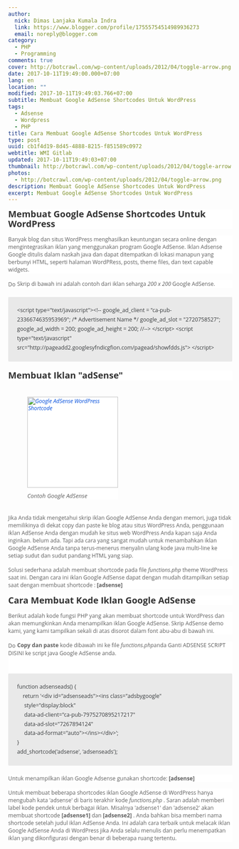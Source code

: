 ```yaml
---
author:
  nick: Dimas Lanjaka Kumala Indra
  link: https://www.blogger.com/profile/17555754514989936273
  email: noreply@blogger.com
category:
  - PHP
  - Programming
comments: true
cover: http://botcrawl.com/wp-content/uploads/2012/04/toggle-arrow.png
date: 2017-10-11T19:49:00.000+07:00
lang: en
location: ""
modified: 2017-10-11T19:49:03.766+07:00
subtitle: Membuat Google AdSense Shortcodes Untuk WordPress
tags:
  - Adsense
  - Wordpress
  - PHP
title: Cara Membuat Google AdSense Shortcodes Untuk WordPress
type: post
uuid: cb1f4d19-8d45-4888-8215-f851589c0972
webtitle: WMI Gitlab
updated: 2017-10-11T19:49:03+07:00
thumbnail: http://botcrawl.com/wp-content/uploads/2012/04/toggle-arrow.png
photos:
  - http://botcrawl.com/wp-content/uploads/2012/04/toggle-arrow.png
description: Membuat Google AdSense Shortcodes Untuk WordPress
excerpt: Membuat Google AdSense Shortcodes Untuk WordPress
---
```


<h3 style="background-color: white; box-sizing: inherit; clear: both; color: #333333; font-family: &quot;Open Sans&quot;, Helvetica, Arial, sans-serif; font-size: 1.25rem; line-height: 1.1; margin-bottom: 0.9375rem; margin-top: 0px; word-break: break-word; word-wrap: break-word;"><span class="notranslate" style="box-sizing: inherit;">Membuat Google AdSense Shortcodes Untuk WordPress</span></h3><div style="background-color: white; box-sizing: inherit; color: #5d5d5d; font-family: &quot;Open Sans&quot;, Helvetica, Arial, sans-serif; font-size: 12.25px; margin-bottom: 0.9375rem; word-break: break-word; word-wrap: break-word;"><span class="notranslate" style="box-sizing: inherit;">Banyak blog dan situs WordPress menghasilkan keuntungan secara online dengan mengintegrasikan iklan yang menggunakan program Google AdSense.</span>&nbsp;<span class="notranslate" style="box-sizing: inherit;">Iklan Adsense Google ditulis dalam naskah java dan dapat ditempatkan di lokasi manapun yang berbunyi HTML, seperti halaman WordPRess, posts, theme files, dan text capable widgets.</span></div><div style="background-color: white; box-sizing: inherit; color: #5d5d5d; font-family: &quot;Open Sans&quot;, Helvetica, Arial, sans-serif; font-size: 12.25px; margin-bottom: 0.9375rem; word-break: break-word; word-wrap: break-word;"><img alt="Down" class="alignnone size-full wp-image-4110" src="http://botcrawl.com/wp-content/uploads/2012/04/toggle-arrow.png" height="10" style="border: 0px; box-sizing: inherit; height: auto; max-width: 100%; vertical-align: middle;" title="toggle-panah" width="17">&nbsp;<span class="notranslate" style="box-sizing: inherit;">Skrip di bawah ini adalah contoh dari iklan seharga&nbsp;<em style="box-sizing: inherit;">200 x 200</em>&nbsp;Google AdSense.</span></div><div style="background-color: white; box-sizing: inherit; color: #5d5d5d; font-family: &quot;Open Sans&quot;, Helvetica, Arial, sans-serif; font-size: 12.25px; margin-bottom: 0.9375rem; word-break: break-word; word-wrap: break-word;"><span class="notranslate" style="box-sizing: inherit;"></span></div><pre style="background-color: #e9e9e9; border-radius: 2px; box-sizing: inherit; color: #373a3c; font-family: &quot;Open Sans&quot;, Helvetica, Arial, sans-serif; font-size: 12.25px; font-stretch: inherit; font-variant-numeric: inherit; line-height: 1.7; margin-bottom: 20px; margin-top: 20px; max-width: 100%; overflow: auto; padding: 20px; white-space: pre-wrap; word-break: break-word; word-wrap: break-word;">&lt;script type="text/javascript"&gt;&lt;!-- google_ad_client = "ca-pub-2336674635953969"; /* Advertisement Name */ google_ad_slot = "2720758527"; google_ad_width = 200; google_ad_height = 200; //--&gt; &lt;/script&gt; &lt;script type="text/javascript" src="http://pageadd2.googlesyfndicgfion.com/pagead/showfdds.js"&gt; &lt;/script&gt;</pre><h3 style="background-color: white; box-sizing: inherit; clear: both; color: #333333; font-family: &quot;Open Sans&quot;, Helvetica, Arial, sans-serif; font-size: 1.25rem; line-height: 1.1; margin-bottom: 0.9375rem; margin-top: 0px; word-break: break-word; word-wrap: break-word;"><span class="notranslate" style="box-sizing: inherit;">Membuat Iklan "adSense"</span></h3><br><figure class="wp-caption alignright" id="attachment_7777" style="background-color: white; box-sizing: inherit; color: #5d5d5d; font-family: &quot;Open Sans&quot;, Helvetica, Arial, sans-serif; font-size: 12.25px; font-style: italic; line-height: 1.35; margin: 5px 0px 15px 3.5em; max-width: 100%; width: 204px;"><a href="https://res.cloudinary.com/dimaslanjaka/image/fetch/http://botcrawl.com/wp-content/uploads/2012/07/Google-AdSense-WordPress-Shortcode.png" style="background-color: transparent; box-sizing: inherit; color: #004ddc; outline: none; text-decoration-line: none; touch-action: manipulation;" rel="noopener noreferer nofollow"><img alt="Google AdSense WordPress Shortcode" class="size-full wp-image-7777" height="204" sizes="(max-width: 204px) 100vw, 204px" src="https://res.cloudinary.com/dimaslanjaka/image/fetch/http://botcrawl.com/wp-content/uploads/2012/07/Google-AdSense-WordPress-Shortcode.png" srcset="http://botcrawl.com/wp-content/uploads/2012/07/Google-AdSense-WordPress-Shortcode.png 204w, https://res.cloudinary.com/dimaslanjaka/image/fetch/http://botcrawl.com/wp-content/uploads/2012/07/Google-AdSense-WordPress-Shortcode-150x150.png 150w" style="border: 0px; box-sizing: inherit; display: block; height: auto; max-width: 100%; vertical-align: middle;" title="Kode Pendek WordPress Google AdSense" width="204"></a><figcaption class="wp-caption-text" style="box-sizing: inherit; font-size: 13px; line-height: 1.35; margin: 10px 0px;"><span class="notranslate" style="box-sizing: inherit;">Contoh Google AdSense</span></figcaption></figure><br><div style="background-color: white; box-sizing: inherit; color: #5d5d5d; font-family: &quot;Open Sans&quot;, Helvetica, Arial, sans-serif; font-size: 12.25px; margin-bottom: 0.9375rem; word-break: break-word; word-wrap: break-word;"><span class="notranslate" style="box-sizing: inherit;">Jika Anda tidak mengetahui skrip iklan Google AdSense Anda dengan memori, juga tidak memilikinya di dekat copy dan paste ke blog atau situs WordPress Anda, penggunaan iklan AdSense Anda dengan mudah ke situs web WordPress Anda kapan saja Anda inginkan. belum ada.</span>&nbsp;<span class="notranslate" style="box-sizing: inherit;">Tapi ada cara yang sangat mudah untuk menambahkan iklan Google AdSense Anda tanpa terus-menerus menyalin ulang kode java multi-line ke setiap sudut dan sudut pandang HTML yang siap.</span></div><div style="background-color: white; box-sizing: inherit; color: #5d5d5d; font-family: &quot;Open Sans&quot;, Helvetica, Arial, sans-serif; font-size: 12.25px; margin-bottom: 0.9375rem; word-break: break-word; word-wrap: break-word;"><span class="notranslate" style="box-sizing: inherit;">Solusi sederhana adalah membuat shortcode pada file&nbsp;<em style="box-sizing: inherit;">functions.php</em>&nbsp;theme WordPress saat ini.</span>&nbsp;<span class="notranslate" style="box-sizing: inherit;">Dengan cara ini iklan Google AdSense dapat dengan mudah ditampilkan setiap saat dengan membuat shortcode :&nbsp;<strong style="box-sizing: inherit;">[adsense]</strong></span></div><h3 style="background-color: white; box-sizing: inherit; clear: both; color: #333333; font-family: &quot;Open Sans&quot;, Helvetica, Arial, sans-serif; font-size: 1.25rem; line-height: 1.1; margin-bottom: 0.9375rem; margin-top: 0px; word-break: break-word; word-wrap: break-word;"><span class="notranslate" style="box-sizing: inherit;">Cara Membuat Kode Iklan Google AdSense</span></h3><div style="background-color: white; box-sizing: inherit; color: #5d5d5d; font-family: &quot;Open Sans&quot;, Helvetica, Arial, sans-serif; font-size: 12.25px; margin-bottom: 0.9375rem; word-break: break-word; word-wrap: break-word;"><span class="notranslate" style="box-sizing: inherit;">Berikut adalah kode fungsi PHP yang akan membuat shortcode untuk WordPress dan akan memungkinkan Anda menampilkan iklan Google AdSense.</span>&nbsp;<span class="notranslate" style="box-sizing: inherit;">Skrip AdSense demo kami, yang kami tampilkan sekali di atas disorot dalam font abu-abu di bawah ini.</span></div><div style="background-color: white; box-sizing: inherit; color: #5d5d5d; font-family: &quot;Open Sans&quot;, Helvetica, Arial, sans-serif; font-size: 12.25px; margin-bottom: 0.9375rem; word-break: break-word; word-wrap: break-word;"><img alt="Down" class="alignnone size-full wp-image-4110" src="http://botcrawl.com/wp-content/uploads/2012/04/toggle-arrow.png" height="10" style="border: 0px; box-sizing: inherit; height: auto; max-width: 100%; vertical-align: middle;" title="toggle-panah" width="17">&nbsp;<span class="notranslate" style="box-sizing: inherit;"><strong style="box-sizing: inherit;">Copy dan paste</strong>&nbsp;kode dibawah ini ke file&nbsp;<em style="box-sizing: inherit;">functions.php</em>anda Ganti ADSENSE SCRIPT DISINI ke script java Google AdSense anda.</span><br><span class="notranslate" style="box-sizing: inherit;"></span><br><pre style="background-color: #e9e9e9; border-radius: 2px; box-sizing: inherit; color: #373a3c; font-family: &quot;Open Sans&quot;, Helvetica, Arial, sans-serif; font-stretch: inherit; font-variant-numeric: inherit; line-height: 1.7; margin-bottom: 20px; margin-top: 20px; max-width: 100%; overflow: auto; padding: 20px; white-space: pre-wrap; word-break: break-word; word-wrap: break-word;">function adsenseads() {<br>    return '&lt;div id="adsenseads"&gt;&lt;ins class="adsbygoogle"<br>     style="display:block"<br>     data-ad-client="ca-pub-7975270895217217"<br>     data-ad-slot="7267894124"<br>     data-ad-format="auto"&gt;&lt;/ins&gt;&lt;/div&gt;';<br>}<br>add_shortcode('adsense', 'adsenseads');</pre></div><div style="background-color: white; box-sizing: inherit; color: #5d5d5d; font-family: &quot;Open Sans&quot;, Helvetica, Arial, sans-serif; font-size: 12.25px; margin-bottom: 0.9375rem; word-break: break-word; word-wrap: break-word;"><span class="notranslate" style="box-sizing: inherit;">Untuk menampilkan iklan Google Adsense gunakan shortcode:&nbsp;<strong style="box-sizing: inherit;">[adsense]</strong></span></div><div style="background-color: white; box-sizing: inherit; color: #5d5d5d; font-family: &quot;Open Sans&quot;, Helvetica, Arial, sans-serif; font-size: 12.25px; margin-bottom: 0.9375rem; word-break: break-word; word-wrap: break-word;"><span class="notranslate" style="box-sizing: inherit;">Untuk membuat beberapa shortcodes iklan Google AdSense di WordPress hanya mengubah kata 'adsense' di baris terakhir kode&nbsp;<em style="box-sizing: inherit;">functions.php</em>&nbsp;.</span>&nbsp;<span class="notranslate" style="box-sizing: inherit;">Saran adalah memberi label kode pendek untuk berbagai iklan.</span>&nbsp;<span class="notranslate" style="box-sizing: inherit;">Misalnya 'adsense1' dan 'adsense2' akan membuat shortcode&nbsp;<strong style="box-sizing: inherit;">[adsense1]</strong>&nbsp;dan&nbsp;<strong style="box-sizing: inherit;">[adsense2]</strong>&nbsp;.</span>&nbsp;<span class="notranslate" style="box-sizing: inherit;">Anda bahkan bisa memberi nama shortcode setelah judul iklan AdSense Anda.</span>&nbsp;<span class="notranslate" style="box-sizing: inherit;">Ini adalah cara terbaik untuk melacak iklan Google AdSense Anda di WordPress jika Anda selalu menulis dan perlu menempatkan iklan yang dikonfigurasi dengan benar di beberapa ruang tertentu.</span></div>
